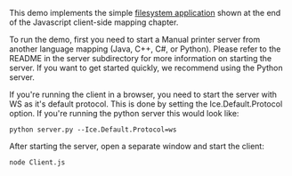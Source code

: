 This demo implements the simple [filesystem application][1] shown at the
end of the Javascript client-side mapping chapter.

To run the demo, first you need to start a Manual printer server from
another language mapping (Java, C++, C#, or Python). Please refer to
the README in the server subdirectory for more information on starting
the server. If you want to get started quickly, we recommend using the
Python server.

If you're running the client in a browser, you need to start the server with
WS as it's default protocol. This is done by setting the Ice.Default.Protocol
option. If you're running the python server this would look like:

```
python server.py --Ice.Default.Protocol=ws
```

After starting the server, open a separate window and start the
client:

```
node Client.js
```

[1]: https://doc.zeroc.com/display/Ice37/Example+of+a+File+System+Client+in+Javascript
